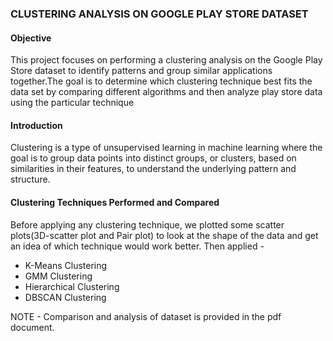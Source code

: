 ### CLUSTERING ANALYSIS ON GOOGLE PLAY STORE DATASET
#### Objective
This project focuses on performing a clustering analysis on the Google Play Store dataset to identify patterns and group similar applications together.The goal is to determine which clustering technique best fits the data set by comparing different algorithms and then analyze play store data using the particular technique
#### Introduction
Clustering is a type of unsupervised learning in machine learning where the goal is to group data points into distinct groups, or clusters, based on similarities in their features, 
to understand the underlying pattern and structure.
#### Clustering Techniques Performed and Compared
Before applying any clustering technique, we plotted some scatter plots(3D-scatter plot and Pair plot) to look at the shape of the data and get an idea of which technique would work better.
Then applied -
- K-Means Clustering
- GMM Clustering
- Hierarchical Clustering
- DBSCAN Clustering

NOTE - Comparison and analysis of dataset is provided in the pdf document.
